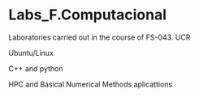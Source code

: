 # Labs_F.Computacional

Laboratories carried out in the course of FS-043. UCR

Ubuntu/Linux

C++ and python

HPC and Basical Numerical Methods aplicattions
